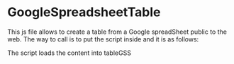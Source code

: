 # GoogleSpreadsheetTable
This js file allows to create a table from a Google spreadSheet public to the web. The way to call is to put the script inside <body></body> and it is as follows:

<body>
<script src="tableGenGSS.js"></script>
<script type="text/javascript" >
var keyG="1esdfdsposSSDopsoe";//Your key, this is just an example key
TableG.init(keyG);//Send the key to the JS file
TableG.createTable(keyG);// Create the table
</script>

<div id="tableGSS">
</div>
</body>

The script loads the content into tableGSS
